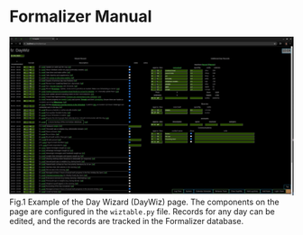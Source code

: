 # Formalizer Manual

![Example of a DayWiz page](./media/daywiz.jpg)
Fig.1 Example of the Day Wizard (DayWiz) page. The components on the page
are configured in the `wiztable.py` file. Records for any day can be
edited, and the records are tracked in the Formalizer database.
